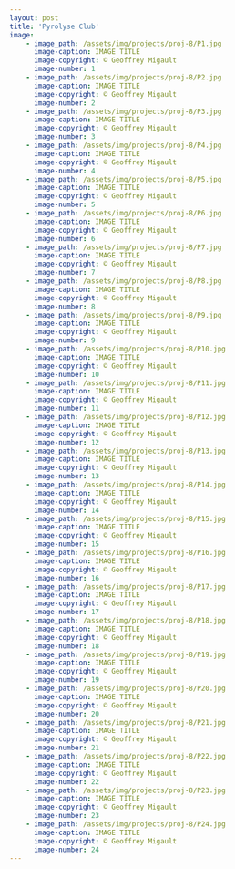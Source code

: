 ```yaml
---
layout: post
title: 'Pyrolyse Club'
image: 
    - image_path: /assets/img/projects/proj-8/P1.jpg
      image-caption: IMAGE TITLE
      image-copyright: © Geoffrey Migault
      image-number: 1
    - image_path: /assets/img/projects/proj-8/P2.jpg
      image-caption: IMAGE TITLE
      image-copyright: © Geoffrey Migault
      image-number: 2
    - image_path: /assets/img/projects/proj-8/P3.jpg
      image-caption: IMAGE TITLE
      image-copyright: © Geoffrey Migault
      image-number: 3
    - image_path: /assets/img/projects/proj-8/P4.jpg
      image-caption: IMAGE TITLE
      image-copyright: © Geoffrey Migault
      image-number: 4
    - image_path: /assets/img/projects/proj-8/P5.jpg
      image-caption: IMAGE TITLE
      image-copyright: © Geoffrey Migault
      image-number: 5
    - image_path: /assets/img/projects/proj-8/P6.jpg
      image-caption: IMAGE TITLE
      image-copyright: © Geoffrey Migault
      image-number: 6
    - image_path: /assets/img/projects/proj-8/P7.jpg
      image-caption: IMAGE TITLE
      image-copyright: © Geoffrey Migault
      image-number: 7
    - image_path: /assets/img/projects/proj-8/P8.jpg
      image-caption: IMAGE TITLE
      image-copyright: © Geoffrey Migault
      image-number: 8
    - image_path: /assets/img/projects/proj-8/P9.jpg
      image-caption: IMAGE TITLE
      image-copyright: © Geoffrey Migault
      image-number: 9
    - image_path: /assets/img/projects/proj-8/P10.jpg
      image-caption: IMAGE TITLE
      image-copyright: © Geoffrey Migault
      image-number: 10
    - image_path: /assets/img/projects/proj-8/P11.jpg
      image-caption: IMAGE TITLE
      image-copyright: © Geoffrey Migault
      image-number: 11
    - image_path: /assets/img/projects/proj-8/P12.jpg
      image-caption: IMAGE TITLE
      image-copyright: © Geoffrey Migault
      image-number: 12
    - image_path: /assets/img/projects/proj-8/P13.jpg
      image-caption: IMAGE TITLE
      image-copyright: © Geoffrey Migault
      image-number: 13
    - image_path: /assets/img/projects/proj-8/P14.jpg
      image-caption: IMAGE TITLE
      image-copyright: © Geoffrey Migault
      image-number: 14
    - image_path: /assets/img/projects/proj-8/P15.jpg
      image-caption: IMAGE TITLE
      image-copyright: © Geoffrey Migault
      image-number: 15
    - image_path: /assets/img/projects/proj-8/P16.jpg
      image-caption: IMAGE TITLE
      image-copyright: © Geoffrey Migault
      image-number: 16
    - image_path: /assets/img/projects/proj-8/P17.jpg
      image-caption: IMAGE TITLE
      image-copyright: © Geoffrey Migault
      image-number: 17
    - image_path: /assets/img/projects/proj-8/P18.jpg
      image-caption: IMAGE TITLE
      image-copyright: © Geoffrey Migault
      image-number: 18
    - image_path: /assets/img/projects/proj-8/P19.jpg
      image-caption: IMAGE TITLE
      image-copyright: © Geoffrey Migault
      image-number: 19
    - image_path: /assets/img/projects/proj-8/P20.jpg
      image-caption: IMAGE TITLE
      image-copyright: © Geoffrey Migault
      image-number: 20
    - image_path: /assets/img/projects/proj-8/P21.jpg
      image-caption: IMAGE TITLE
      image-copyright: © Geoffrey Migault
      image-number: 21
    - image_path: /assets/img/projects/proj-8/P22.jpg
      image-caption: IMAGE TITLE
      image-copyright: © Geoffrey Migault
      image-number: 22
    - image_path: /assets/img/projects/proj-8/P23.jpg
      image-caption: IMAGE TITLE
      image-copyright: © Geoffrey Migault
      image-number: 23
    - image_path: /assets/img/projects/proj-8/P24.jpg
      image-caption: IMAGE TITLE
      image-copyright: © Geoffrey Migault
      image-number: 24
---
```



